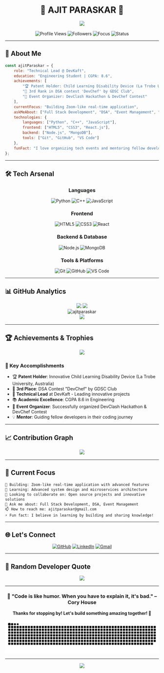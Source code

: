 <div align="center">

# 🌟 **AJIT PARASKAR** 🌟

</div>

<div align="center">
  <img src="https://readme-typing-svg.herokuapp.com?font=Fira+Code&size=22&duration=4000&pause=1000&color=00D9FF&center=true&vCenter=true&width=600&height=50&lines=Technical+Lead+%40+DevKaft+%E2%9A%A1;Full+Stack+Developer+%F0%9F%8C%90;Patent+Holder+%F0%9F%8F%86;Open+Source+Contributor+%F0%9F%92%A1;Event+Organizer+%26+Mentor+%F0%9F%8E%A4;Always+Learning+New+Things+%F0%9F%93%9A" />
</div>

<p align="center">
  <img src="https://komarev.com/ghpvc/?username=ajitparaskar&color=blueviolet&style=flat-square&label=Profile+Views" alt="Profile Views" />
  <img src="https://img.shields.io/github/followers/ajitparaskar?style=flat-square&color=blue&label=Followers" alt="Followers" />
  <img src="https://img.shields.io/badge/Focus-Full%20Stack%20Development-brightgreen?style=flat-square" alt="Focus" />
  <img src="https://img.shields.io/badge/Status-Open%20to%20Collaborate-success?style=flat-square" alt="Status" />
</p>

---

## 🚀 About Me

```javascript
const ajitParaskar = {
    role: "Technical Lead @ DevKaft",
    education: "Engineering Student | CGPA: 8.6",
    achievements: [
        "🏆 Patent Holder: Child Learning Disability Device (La Trobe University, Australia)",
        "🥉 3rd Rank in DSA contest 'DevChef' by GDSC Club",
        "🎤 Event Organizer: DevClash Hackathon & DevChef Contest"
    ],
    currentFocus: "Building Zoom-like real-time application",
    askMeAbout: ["Full Stack Development", "DSA", "Event Management", "Open Source"],
    technologies: {
        languages: ["Python", "C++", "JavaScript"],
        frontend: ["HTML5", "CSS3", "React.js"],
        backend: ["Node.js", "MongoDB"],
        tools: ["Git", "GitHub", "VS Code"]
    },
    funFact: "I love organizing tech events and mentoring fellow developers! 🌟"
};
```

---

## 🛠️ Tech Arsenal

<div align="center">

### Languages
![Python](https://img.shields.io/badge/Python-3776AB?style=for-the-badge&logo=python&logoColor=white)
![C++](https://img.shields.io/badge/C++-00599C?style=for-the-badge&logo=cplusplus&logoColor=white)
![JavaScript](https://img.shields.io/badge/JavaScript-F7DF1E?style=for-the-badge&logo=javascript&logoColor=black)

### Frontend
![HTML5](https://img.shields.io/badge/HTML5-E34F26?style=for-the-badge&logo=html5&logoColor=white)
![CSS3](https://img.shields.io/badge/CSS3-1572B6?style=for-the-badge&logo=css3&logoColor=white)
![React](https://img.shields.io/badge/React-61DAFB?style=for-the-badge&logo=react&logoColor=black)

### Backend & Database
![Node.js](https://img.shields.io/badge/Node.js-339933?style=for-the-badge&logo=nodedotjs&logoColor=white)
![MongoDB](https://img.shields.io/badge/MongoDB-47A248?style=for-the-badge&logo=mongodb&logoColor=white)

### Tools & Platforms
![Git](https://img.shields.io/badge/Git-F05032?style=for-the-badge&logo=git&logoColor=white)
![GitHub](https://img.shields.io/badge/GitHub-181717?style=for-the-badge&logo=github&logoColor=white)
![VS Code](https://img.shields.io/badge/VS%20Code-007ACC?style=for-the-badge&logo=visualstudiocode&logoColor=white)

</div>

---

## 📊 GitHub Analytics

<div align="center">
  <img height="180em" src="https://github-readme-stats.vercel.app/api?username=ajitparaskar&show_icons=true&theme=tokyonight&include_all_commits=true&count_private=true"/>
  <img height="180em" src="https://github-readme-stats.vercel.app/api/top-langs/?username=ajitparaskar&layout=compact&langs_count=8&theme=tokyonight"/>
</div>

<div align="center">
  <img src="https://github-readme-streak-stats.herokuapp.com/?user=ajitparaskar&theme=tokyonight" alt="ajitparaskar" />
</div>

<div align="center">
  <img src="https://github-readme-activity-graph.vercel.app/graph?username=ajitparaskar&theme=tokyo-night&bg_color=1a1b27&color=70a5fd&line=bf91f3&point=38bdae&area=true&hide_border=true" />
</div>

---

## 🏆 Achievements & Trophies

<div align="center">
  <img src="https://github-profile-trophy.vercel.app/?username=ajitparaskar&theme=tokyonight&no-frame=true&no-bg=true&margin-w=4" />
</div>

### 🌟 Key Accomplishments
- 🏆 **Patent Holder**: Innovative Child Learning Disability Device (La Trobe University, Australia)
- 🥉 **3rd Place**: DSA Contest "DevChef" by GDSC Club
- 🎯 **Technical Lead** at DevKaft - Leading innovative projects
- 📚 **Academic Excellence**: CGPA 8.6 in Engineering
- 🎤 **Event Organizer**: Successfully organized DevClash Hackathon & DevChef Contest
- 💡 **Mentor**: Guiding fellow developers in their coding journey

---

## 📈 Contribution Graph

<div align="center">
  <img src="https://github-readme-activity-graph.vercel.app/graph?username=ajitparaskar&bg_color=0d1117&color=58a6ff&line=1f6feb&point=58a6ff&area=true&hide_border=true" />
</div>

---

## 🎯 Current Focus

```
🔭 Building: Zoom-like real-time application with advanced features
🌱 Learning: Advanced system design and microservices architecture
👯 Looking to collaborate on: Open source projects and innovative solutions
💬 Ask me about: Full Stack Development, DSA, Event Management
📫 How to reach me: ajitparaskar@gmail.com
⚡ Fun fact: I believe in learning by building and sharing knowledge!
```

---

## 🌐 Let's Connect

<div align="center">

[![GitHub](https://img.shields.io/badge/GitHub-100000?style=for-the-badge&logo=github&logoColor=white)](https://github.com/ajitparaskar)
[![LinkedIn](https://img.shields.io/badge/LinkedIn-0077B5?style=for-the-badge&logo=linkedin&logoColor=white)](https://www.linkedin.com/in/ajitparaskar)
[![Gmail](https://img.shields.io/badge/Gmail-D14836?style=for-the-badge&logo=gmail&logoColor=white)](mailto:ajitparaskar@gmail.com)

</div>

---

## 💭 Random Developer Quote

<div align="center">
  <img src="https://quotes-github-readme.vercel.app/api?type=horizontal&theme=tokyonight" />
</div>

---

<div align="center">
  
### 🎨 "Code is like humor. When you have to explain it, it's bad." – Cory House

**Thanks for stopping by! Let's build something amazing together! 🚀**

<img src="https://raw.githubusercontent.com/Platane/snk/output/github-contribution-grid-snake.svg" alt="Snake animation" />

</div>

---

<div align="center">
  <img src="https://capsule-render.vercel.app/api?type=waving&color=gradient&height=100&section=footer&width=100%&fontSize=16&fontColor=fff&animation=twinkling&fontAlignY=75&desc=Thanks%20for%20visiting!&descAlignY=51&descAlign=50" />
</div>
